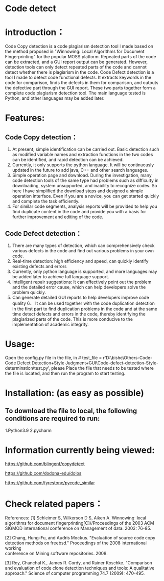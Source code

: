 # Code detect
# introduction：
Code Copy detection is a code plagiarism detection tool I made based on the method proposed in "Winnowing: Local Algorithms for Document Fingerprinting" for the popular MOSS platform. Repeated parts of the code can be extracted, and a GUI report output can be generated. However, detection tools can only detect repeated parts of the code and cannot detect whether there is plagiarism in the code.
Code Defect detection is a tool I made to detect code functional defects. It extracts keywords in the code for comparison, finds the defects in them for comparison, and outputs the defective part through the GUI report.
These two parts together form a complete code plagiarism detection tool. The main language tested is Python, and other languages may be added later.
# Features:
## Code Copy detection：
1. At present, simple identification can be carried out. Basic detection such as modified variable names and extraction functions in the two codes can be identified, and rapid detection can be achieved.
2. Currently, it only supports the python language. It will be continuously updated in the future to add java, C++ and other search languages.
3. Simple operation page and download. During the investigation, many code detection tools of the same type had problems such as difficulty in downloading, system unsupported, and inability to recognize codes. So here I have simplified the download steps and designed a simple operation interface. Even if you are a novice, you can get started quickly and complete the task efficiently.
4. For similar code segments, analysis reports will be provided to help you find duplicate content in the code and provide you with a basis for further improvement and editing of the code.
## Code Defect detection：
1. There are many types of detection, which can comprehensively check various defects in the code and find out various problems in your own code.
2. Real-time detection: high efficiency and speed, can quickly identify existing defects and errors
3. Currently, only python language is supported, and more languages may be added later to achieve full language support.
4. Intelligent repair suggestions: It can effectively point out the problem and the detailed error cause, which can help developers solve the problem quickly.
5. Can generate detailed GUI reports to help developers improve code quality
6． It can be used together with the code duplication detection in the first part to find duplication problems in the code and at the same time detect defects and errors in the code, thereby identifying the plagiarized parts of the code. This is more conducive to the implementation of academic integrity.
# Usage:
Open the config.py file in the file, in # test_file = r'D:\bishe\Others-Code-Code Defect Detection+Style Judgment+GUI\Code-defect-detection-Style-determination\test.py', please Place the file that needs to be tested where the file is located, and then run the program to start testing.
# Installation: (as easy as possible)
## To download the file to local, the following conditions are required to run:
1.Python3.9
2.pycharm
# Information currently being viewed:
https://github.com/blingenf/copydetect

https://github.com/dodona-edu/dolos

https://github.com/fyrestone/pycode_similar
# Check related papers：
References:
[1] Schleimer S, Wilkerson D S, Aiken A. Winnowing: local algorithms for document fingerprinting[C]//Proceedings of the 2003 ACM SIGMOD international conference on Management of data. 2003: 76-85.

[2] Chang, Hung-Fu, and Audris Mockus. "Evaluation of source code copy detection methods on freebsd." Proceedings of the 2008 international working            
conference on Mining software repositories. 2008.

[3] Roy, Chanchal K., James R. Cordy, and Rainer Koschke. "Comparison and evaluation of code clone detection techniques and tools: A qualitative   
approach." Science of computer programming 74.7 (2009): 470-495.

